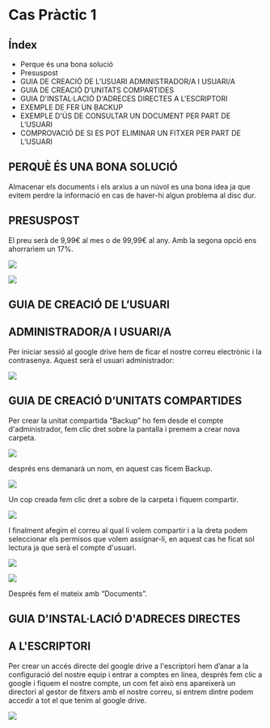 # Cas Pràctic 1

## Índex

- Perque és una bona solució
- Presuspost
- GUIA DE CREACIÓ DE L’USUARI ADMINISTRADOR/A I USUARI/A
- GUIA DE CREACIÓ D’UNITATS COMPARTIDES
- GUIA D'INSTAL·LACIÓ D'ADRECES DIRECTES A L'ESCRIPTORI
- EXEMPLE DE FER UN BACKUP
- EXEMPLE D'ÚS DE CONSULTAR UN DOCUMENT PER PART DE L’USUARI
- COMPROVACIÓ DE SI ES POT ELIMINAR UN FITXER PER PART DE L’USUARI

## PERQUÈ ÉS UNA BONA SOLUCIÓ

Almacenar els documents i els arxius a un núvol es una bona idea ja que evitem perdre la
informació en cas de haver-hi algun problema al disc dur.

## PRESUSPOST

El preu serà de 9,99€ al mes o de 99,99€ al any.
Amb la segona opció ens ahorrarìem un 17%.

![](PlanDrive.png)

![](Presupost.png)

## GUIA DE CREACIÓ DE L’USUARI
## ADMINISTRADOR/A I USUARI/A

Per iniciar sessió al google drive hem de ficar el nostre correu electrònic i la contrasenya.
Aquest serà el usuari administrador:

![](AccedirGoogle.png)

## GUIA DE CREACIÓ D’UNITATS COMPARTIDES

Per crear la unitat compartida “Backup” ho fem desde el compte d'administrador, fem clic
dret sobre la pantalla i premem a crear nova carpeta.

![](CrearCarpeta.png)

després ens demanarà un nom, en aquest cas ficem Backup.

![](NombrarCarpeta.png)

Un cop creada fem clic dret a sobre de la carpeta i fiquem compartir.

![](CompartirCarpeta.png)

I finalment afegim el correu al qual li volem compartir i a la dreta podem seleccionar els
permisos que volem assignar-li, en aquest cas he ficat sol lectura ja que serà el compte
d'usuari.

![](CompartirCarpeta2.png)

![](Drets.png)

Després fem el mateix amb “Documents”.

## GUIA D'INSTAL·LACIÓ D'ADRECES DIRECTES
##          A L'ESCRIPTORI

Per crear un accés directe del google drive a l'escriptori hem d’anar a la configuració del
nostre equip i entrar a comptes en línea, després fem clic a google i fiquem el nostre
compte, un com fet això ens apareixerà un directori al gestor de fitxers amb el nostre correu,
si entrem dintre podem accedir a tot el que tenim al google drive.

![](ComptesEnLinea.png)






